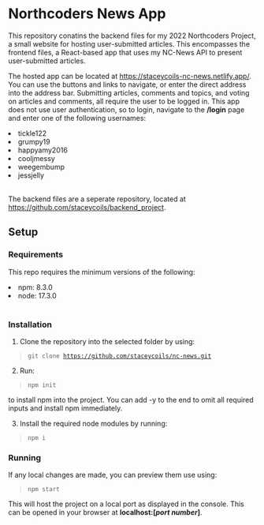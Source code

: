 # Northcoders News App

This repository conatins the backend files for my 2022 Northcoders Project, a small website for hosting user-submitted articles. This encompasses the frontend files, a React-based app that uses my NC-News API to present user-submitted articles. 

The hosted app can be located at https://staceycoils-nc-news.netlify.app/. You can use the buttons and links to navigate, or enter the direct address into the address bar. Submitting articles, comments and topics, and voting on articles and comments, all require the user to be logged in. This app does not use user authentication, so to login, navigate to the <b>/login</b> page and enter one of the following usernames:
<li>tickle122</li>
<li>grumpy19</li>
<li>happyamy2016</li>
<li>cooljmessy</li>
<li>weegembump</li>
<li>jessjelly</li>
<br />

The backend files are a seperate repository, located at https://github.com/staceycoils/backend_project.

## Setup

### Requirements

This repo requires the minimum versions of the following:

  <li>npm: 8.3.0</li>
  <li>node: 17.3.0</li>
  <br/>

### Installation

1) Clone the repository into the selected folder by using: <br>
> <code>git clone https://github.com/staceycoils/nc-news.git</code>

2) Run:
> <code>npm init</code>

to install npm into the project. You can add -y to the end to omit all required inputs and install npm immediately.

3) Install the required node modules by running:
> <code>npm i</code>

### Running

If any local changes are made, you can preview them use using:
> <code>npm start</code>

This will host the project on a local port as displayed in the console. This can be opened in your browser at <b>localhost:[<i>port number</i>]</b>.